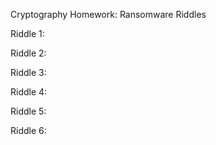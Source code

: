 Cryptography Homework: Ransomware Riddles

Riddle 1:






Riddle 2:




Riddle 3:





Riddle 4:






















Riddle 5:










Riddle 6:








